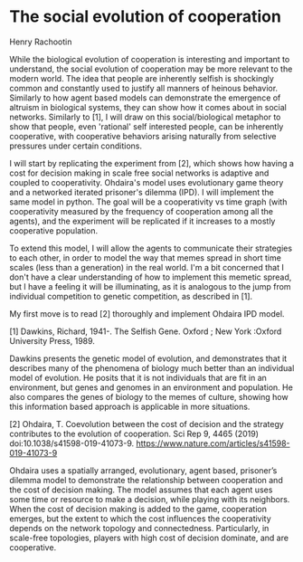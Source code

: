 # The social evolution of cooperation

Henry Rachootin

While the biological evolution of cooperation is interesting and important to understand, the social evolution of cooperation may be more relevant to the modern world. The idea that people are inherently selfish is shockingly common and constantly used to justify all manners of heinous behavior. Similarly to how agent based models can demonstrate the emergence of altruism in biological systems, they can show how it comes about in social networks. Similarly to [1], I will draw on this social/biological metaphor to show that people, even 'rational' self interested people, can be inherently cooperative, with cooperative behaviors arising naturally from selective pressures under certain conditions.

I will start by replicating the experiment from [2], which shows how having a cost for decision making in scale free social networks is adaptive and coupled to cooperativity. Ohdaira's model uses evolutionary game theory and a networked iterated prisoner's dilemma (IPD). I will implement the same model in python. The goal will be a cooperativity vs time graph (with cooperativity measured by the frequency of cooperation among all the agents), and the experiment will be replicated if it increases to a mostly cooperative population.

To extend this model, I will allow the agents to communicate their strategies to each other, in order to model the way that memes spread in short time scales (less than a generation) in the real world. I'm a bit concerned that I don't have a clear understanding of how to implement this memetic spread, but I have a feeling it will be illuminating, as it is analogous to the jump from individual competition to genetic competition, as described in [1].

My first move is to read [2] thoroughly and implement Ohdaira IPD model.

[1] Dawkins, Richard, 1941-. The Selfish Gene. Oxford ; New York :Oxford University Press, 1989.

Dawkins presents the genetic model of evolution, and demonstrates that it describes many of the phenomena of biology much better than an individual model of evolution. He posits that it is not individuals that are fit in an environment, but genes and genomes in an environment and population. He also compares the genes of biology to the memes of culture, showing how this information based approach is applicable in more situations.

[2] Ohdaira, T. Coevolution between the cost of decision and the strategy contributes to the evolution of cooperation. Sci Rep 9, 4465 (2019) doi:10.1038/s41598-019-41073-9. https://www.nature.com/articles/s41598-019-41073-9  

Ohdaira uses a spatially arranged, evolutionary, agent based, prisoner’s dilemma model to demonstrate the relationship between cooperation and the cost of decision making. The model assumes that each agent uses some time or resource to make a decision, while playing with its neighbors. When the cost of decision making is added to the game, cooperation emerges, but the extent to which the cost influences the cooperativity depends on the network topology and connectedness. Particularly, in scale-free topologies, players with high cost of decision dominate, and are cooperative.
